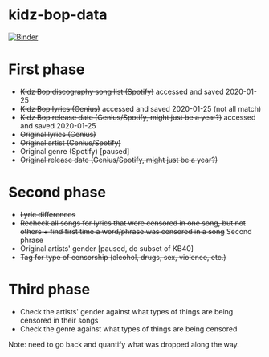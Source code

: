# kidz-bop-data

[![Binder](https://mybinder.org/badge_logo.svg)](https://mybinder.org/v2/gh/the-pudding/kidz-bop-data/master?urlpath=shiny/shiny/)



# First phase

- ~~Kidz Bop discography song list (Spotify)~~ accessed and saved 2020-01-25
- ~~Kidz Bop lyrics (Genius)~~ accessed and saved 2020-01-25 (not all match)
- ~~Kidz Bop release date (Genius/Spotify, might just be a year?)~~ accessed and saved 2020-01-25
- ~~Original lyrics (Genius)~~
- ~~Original artist (Genius/Spotify)~~
- Original genre (Spotify) [paused]
- ~~Original release date (Genius/Spotify, might just be a year?)~~

# Second phase
- ~~Lyric differences~~
- ~~Recheck all songs for lyrics that were censored in one song, but not others + find first time a word/phrase was censored in a song~~
Second phrase
- Original artists' gender [paused, do subset of KB40]
- ~~Tag for type of censorship (alcohol, drugs, sex, violence, etc.)~~

# Third phase 

- Check the artists' gender against what types of things are being censored in their songs
- Check the genre against what types of things are being censored


Note: need to go back and quantify what was dropped along the way.